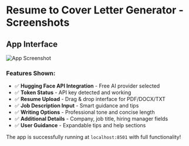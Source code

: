 # Resume to Cover Letter Generator - Screenshots

## App Interface

![App Screenshot](screenshot-app-interface.png)

### Features Shown:
- ✅ **Hugging Face API Integration** - Free AI provider selected
- ✅ **Token Status** - API key detected and working
- ✅ **Resume Upload** - Drag & drop interface for PDF/DOCX/TXT
- ✅ **Job Description Input** - Smart guidance and tips
- ✅ **Writing Options** - Professional tone and concise length
- ✅ **Additional Details** - Company, job title, hiring manager fields
- ✅ **User Guidance** - Expandable tips and help sections

The app is successfully running at `localhost:8501` with full functionality!